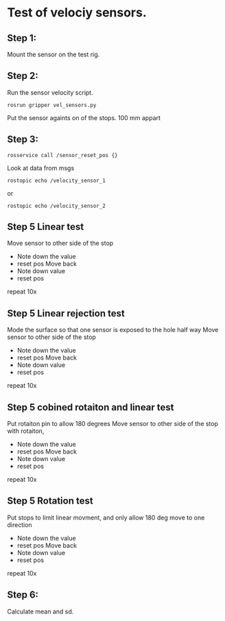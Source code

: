 # Test of velociy sensors. 

## Step 1: 
Mount the sensor on the test rig. 

## Step 2:
Run the sensor velocity script.
```
rosrun gripper vel_sensors.py
```
Put the sensor againts on of the stops. 100 mm appart

## Step 3:

```
rosservice call /sensor_reset_pos {}
```

Look at data from msgs

```
rostopic echo /velocity_sensor_1
```
or
```
rostopic echo /velocity_sensor_2
```

## Step 5 Linear test
Move sensor to other side of the stop
- Note down the value
- reset pos
Move back
- Note down value
- reset pos

repeat 10x

## Step 5 Linear rejection test
Mode the surface so that one sensor is exposed to the hole half way
Move sensor to other side of the stop
- Note down the value
- reset pos
Move back
- Note down value
- reset pos

repeat 10x

## Step 5 cobined rotaiton and linear test
Put rotaiton pin to allow 180 degrees 
Move sensor to other side of the stop with rotaiton,
- Note down the value
- reset pos
Move back
- Note down value
- reset pos

repeat 10x


## Step 5 Rotation test
Put stops to limit linear movment, and only allow 180 deg
move to one direction
- Note down the value
- reset pos
Move back
- Note down value
- reset pos

repeat 10x

## Step 6:
Calculate mean and sd. 


